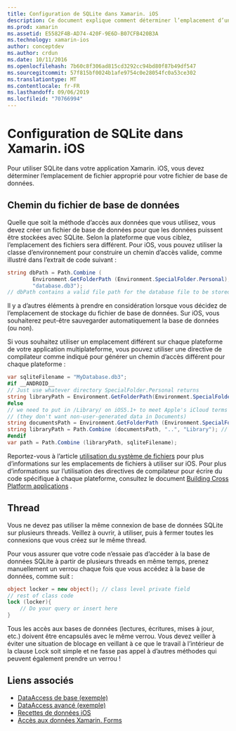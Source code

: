 ```yaml
---
title: Configuration de SQLite dans Xamarin. iOS
description: Ce document explique comment déterminer l’emplacement d’un fichier de base de données SQLite dans une application Xamarin. iOS. Ces concepts sont pertinents quel que soit le mécanisme d’accès aux données sélectionné.
ms.prod: xamarin
ms.assetid: E5582F4B-AD74-420F-9E6D-B07CFB420B3A
ms.technology: xamarin-ios
author: conceptdev
ms.author: crdun
ms.date: 10/11/2016
ms.openlocfilehash: 7b60c8f306ad815cd3292cc94bd80f87b49df547
ms.sourcegitcommit: 57f815bf0024b1afe9754c0e28054fc0a53ce302
ms.translationtype: MT
ms.contentlocale: fr-FR
ms.lasthandoff: 09/06/2019
ms.locfileid: "70766994"
---
```

# <a name="configuring-sqlite-in-xamarinios"></a>Configuration de SQLite dans Xamarin. iOS

Pour utiliser SQLite dans votre application Xamarin. iOS, vous devez déterminer l’emplacement de fichier approprié pour votre fichier de base de données.

## <a name="database-file-path"></a>Chemin du fichier de base de données

Quelle que soit la méthode d’accès aux données que vous utilisez, vous devez créer un fichier de base de données pour que les données puissent être stockées avec SQLite. Selon la plateforme que vous ciblez, l’emplacement des fichiers sera différent. Pour iOS, vous pouvez utiliser la classe d’environnement pour construire un chemin d’accès valide, comme illustré dans l’extrait de code suivant :

```csharp
string dbPath = Path.Combine (
        Environment.GetFolderPath (Environment.SpecialFolder.Personal),
        "database.db3");
// dbPath contains a valid file path for the database file to be stored
```

Il y a d’autres éléments à prendre en considération lorsque vous décidez de l’emplacement de stockage du fichier de base de données. Sur iOS, vous souhaiterez peut-être sauvegarder automatiquement la base de données (ou non).

Si vous souhaitez utiliser un emplacement différent sur chaque plateforme de votre application multiplateforme, vous pouvez utiliser une directive de compilateur comme indiqué pour générer un chemin d’accès différent pour chaque plateforme :

```csharp
var sqliteFilename = "MyDatabase.db3";
#if __ANDROID__
// Just use whatever directory SpecialFolder.Personal returns
string libraryPath = Environment.GetFolderPath(Environment.SpecialFolder.Personal); ;
#else
// we need to put in /Library/ on iOS5.1+ to meet Apple's iCloud terms
// (they don't want non-user-generated data in Documents)
string documentsPath = Environment.GetFolderPath (Environment.SpecialFolder.Personal); // Documents folder
string libraryPath = Path.Combine (documentsPath, "..", "Library"); // Library folder instead
#endif
var path = Path.Combine (libraryPath, sqliteFilename);
```

Reportez-vous à l’article [utilisation du système de fichiers](~/ios/app-fundamentals/file-system.md) pour plus d’informations sur les emplacements de fichiers à utiliser sur iOS. Pour plus d’informations sur l’utilisation des directives de compilateur pour écrire du code spécifique à chaque plateforme, consultez le document [Building Cross Platform applications](~/cross-platform/app-fundamentals/building-cross-platform-applications/index.md) .

## <a name="threading"></a>Thread

Vous ne devez pas utiliser la même connexion de base de données SQLite sur plusieurs threads. Veillez à ouvrir, à utiliser, puis à fermer toutes les connexions que vous créez sur le même thread.

Pour vous assurer que votre code n’essaie pas d’accéder à la base de données SQLite à partir de plusieurs threads en même temps, prenez manuellement un verrou chaque fois que vous accédez à la base de données, comme suit :

```csharp
object locker = new object(); // class level private field
// rest of class code
lock (locker){
    // Do your query or insert here
}
```

Tous les accès aux bases de données (lectures, écritures, mises à jour, etc.) doivent être encapsulés avec le même verrou. Vous devez veiller à éviter une situation de blocage en veillant à ce que le travail à l’intérieur de la clause Lock soit simple et ne fasse pas appel à d’autres méthodes qui peuvent également prendre un verrou !

## <a name="related-links"></a>Liens associés

- [DataAccess de base (exemple)](https://github.com/xamarin/mobile-samples/tree/master/DataAccess/Basic)
- [DataAccess avancé (exemple)](https://github.com/xamarin/mobile-samples/tree/master/DataAccess/Advanced)
- [Recettes de données iOS](https://github.com/xamarin/recipes/tree/master/Recipes/ios/data/sqlite)
- [Accès aux données Xamarin. Forms](~/xamarin-forms/data-cloud/data/databases.md)
